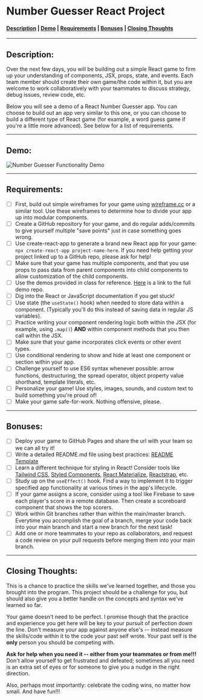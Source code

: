 # Number Guesser React Project

#### [Description](#description) | [Demo](#demo) | [Requirements](#requirements) | [Bonuses](#bonuses) | [Closing Thoughts](#closing-thoughts)

---------

## Description:
Over the next few days, you will be building out a simple React game to firm up your understanding of components, JSX, props, state, and events. Each team member should create their own game/the code within it, but you are welcome to work collaboratively with your teammates to discuss strategy, debug issues, review code, etc.

Below you will see a demo of a React Number Guesser app. You can choose to build out an app very similar to this one, or you can choose to build a different type of React game (for example, a word guess game if you're a little more advanced). See below for a list of requirements.

---------

## Demo:

![Number Guesser Functionality Demo](number-guesser-demo.gif)

---------

## Requirements:

- [ ] First, build out simple wireframes for your game using [wireframe.cc](https://wireframe.cc/) or a similar tool. Use these wireframes to determine how to divide your app up into modular components.
- [ ] Create a GitHub repository for your game, and do regular adds/commits to give yourself multiple "save points" just in case something goes wrong.
- [ ] Use create-react-app to generate a brand new React app for your game: `npx create-react-app project-name-here`. If you need help getting your project linked up to a GitHub repo, please ask for help!
- [ ] Make sure that your game has multiple components, and that you use props to pass data from parent components into child components to allow customization of the child components.
- [ ] Use the demos provided in class for reference. [Here](https://github.com/scullenBitwise/react-apprenticeship) is a link to the full demo repo.
- [ ] Dig into the React or JavaScript documentation if you get stuck!
- [ ] Use state (the `useState()` hook) when needed to store data within a component. (Typically you'll do this instead of saving data in regular JS variables).
- [ ] Practice writing your component rendering logic both within the JSX (for example, using `.map()`) **AND** within component methods that you then call within the JSX.
- [ ] Make sure that your game incorporates click events or other event types.
- [ ] Use conditional rendering to show and hide at least one component or section within your app.
- [ ] Challenge yourself to use ES6 syntax whenever possible: arrow functions, destructuring, the spread operator, object property value shorthand, template literals, etc.
- [ ] Personalize your game! Use styles, images, sounds, and custom text to build something you're proud of!
- [ ] Make your game safe-for-work. Nothing offensive, please.

---------

## Bonuses:

- [ ] Deploy your game to GitHub Pages and share the url with your team so we can all try it!
- [ ] Write a detailed README.md file using best practices: [README Template](https://gist.github.com/PurpleBooth/109311bb0361f32d87a2)
- [ ] Learn a different technique for styling in React! Consider tools like [Tailwind CSS](https://tailwindcss.com/), [Styled Components](https://styled-components.com/), [React Materialize](https://madewithreactjs.com/react-materialize), [Reactstrap](https://reactstrap.github.io/?path=/story/home-installation--page), etc.
- [ ] Study up on the `useEffect()` hook. Find a way to implement it to trigger specified app functionality at various times in the app's lifecycle.
- [ ] If your game assigns a score, consider using a tool like Firebase to save each player's score in a remote database. Then create a scoreboard component that shows the top scorers.
- [ ] Work within Git branches rather than within the main/master branch. Everytime you accomplish the goal of a branch, merge your code back into your main branch and start a new branch for the next task!
- [ ] Add one or more teammates to your repo as collaborators, and request a code review on your pull requests before merging them into your main branch.

---------

## Closing Thoughts:

This is a chance to practice the skills we've learned together, and those you brought into the program. This project should be a challenge for you, but should also give you a better handle on the concepts and syntax we've learned so far. 

Your game doesn't need to be perfect. I promise though that the practice and experience you get here will be key to your pursuit of perfection down the line. Don't measure your app against anyone else's -- instead measure the skills/code within it to the code your past self wrote. Your past self is the **only** person you should be competing with.

**Ask for help when you need it -- either from your teammates or from me!!!** Don't allow yourself to get frustrated and defeated; sometimes all you need is an extra set of eyes or for someone to give you a nudge in the right direction.

Also, perhaps most importantly: celebrate the coding wins, no matter how small. And have fun!!!